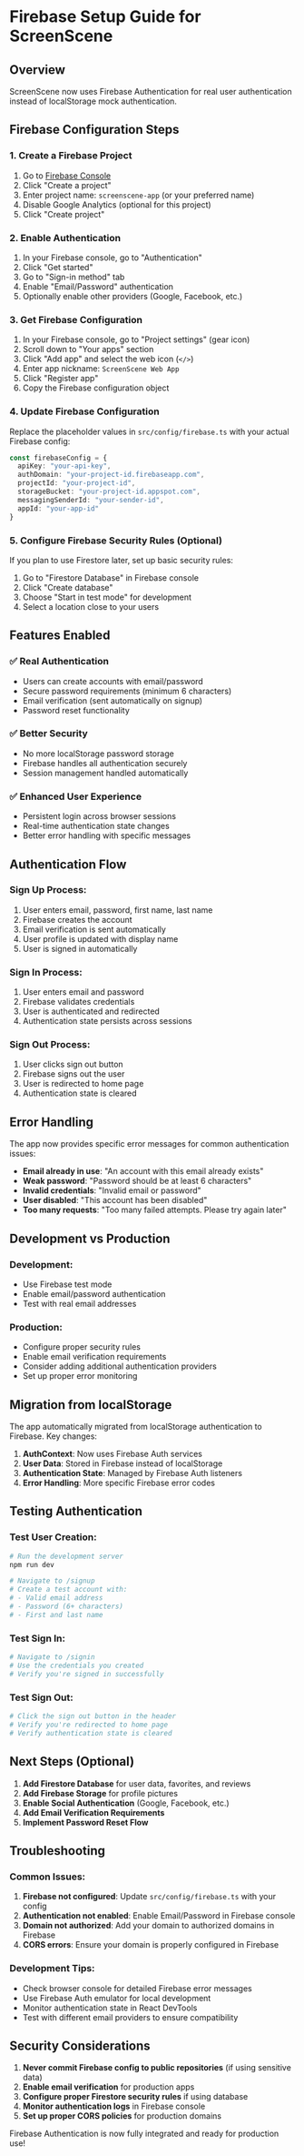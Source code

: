 # Firebase Setup Guide for ScreenScene

## Overview
ScreenScene now uses Firebase Authentication for real user authentication instead of localStorage mock authentication.

## Firebase Configuration Steps

### 1. Create a Firebase Project

1. Go to [Firebase Console](https://console.firebase.google.com/)
2. Click "Create a project"
3. Enter project name: `screenscene-app` (or your preferred name)
4. Disable Google Analytics (optional for this project)
5. Click "Create project"

### 2. Enable Authentication

1. In your Firebase console, go to "Authentication"
2. Click "Get started"
3. Go to "Sign-in method" tab
4. Enable "Email/Password" authentication
5. Optionally enable other providers (Google, Facebook, etc.)

### 3. Get Firebase Configuration

1. In your Firebase console, go to "Project settings" (gear icon)
2. Scroll down to "Your apps" section
3. Click "Add app" and select the web icon (`</>`)
4. Enter app nickname: `ScreenScene Web App`
5. Click "Register app"
6. Copy the Firebase configuration object

### 4. Update Firebase Configuration

Replace the placeholder values in `src/config/firebase.ts` with your actual Firebase config:

```typescript
const firebaseConfig = {
  apiKey: "your-api-key",
  authDomain: "your-project-id.firebaseapp.com",
  projectId: "your-project-id",
  storageBucket: "your-project-id.appspot.com",
  messagingSenderId: "your-sender-id",
  appId: "your-app-id"
}
```

### 5. Configure Firebase Security Rules (Optional)

If you plan to use Firestore later, set up basic security rules:

1. Go to "Firestore Database" in Firebase console
2. Click "Create database"
3. Choose "Start in test mode" for development
4. Select a location close to your users

## Features Enabled

### ✅ Real Authentication
- Users can create accounts with email/password
- Secure password requirements (minimum 6 characters)
- Email verification (sent automatically on signup)
- Password reset functionality

### ✅ Better Security
- No more localStorage password storage
- Firebase handles all authentication securely
- Session management handled automatically

### ✅ Enhanced User Experience
- Persistent login across browser sessions
- Real-time authentication state changes
- Better error handling with specific messages

## Authentication Flow

### Sign Up Process:
1. User enters email, password, first name, last name
2. Firebase creates the account
3. Email verification is sent automatically
4. User profile is updated with display name
5. User is signed in automatically

### Sign In Process:
1. User enters email and password
2. Firebase validates credentials
3. User is authenticated and redirected
4. Authentication state persists across sessions

### Sign Out Process:
1. User clicks sign out button
2. Firebase signs out the user
3. User is redirected to home page
4. Authentication state is cleared

## Error Handling

The app now provides specific error messages for common authentication issues:

- **Email already in use**: "An account with this email already exists"
- **Weak password**: "Password should be at least 6 characters"
- **Invalid credentials**: "Invalid email or password"
- **User disabled**: "This account has been disabled"
- **Too many requests**: "Too many failed attempts. Please try again later"

## Development vs Production

### Development:
- Use Firebase test mode
- Enable email/password authentication
- Test with real email addresses

### Production:
- Configure proper security rules
- Enable email verification requirements
- Consider adding additional authentication providers
- Set up proper error monitoring

## Migration from localStorage

The app automatically migrated from localStorage authentication to Firebase. Key changes:

1. **AuthContext**: Now uses Firebase Auth services
2. **User Data**: Stored in Firebase instead of localStorage
3. **Authentication State**: Managed by Firebase Auth listeners
4. **Error Handling**: More specific Firebase error codes

## Testing Authentication

### Test User Creation:
```bash
# Run the development server
npm run dev

# Navigate to /signup
# Create a test account with:
# - Valid email address
# - Password (6+ characters)
# - First and last name
```

### Test Sign In:
```bash
# Navigate to /signin
# Use the credentials you created
# Verify you're signed in successfully
```

### Test Sign Out:
```bash
# Click the sign out button in the header
# Verify you're redirected to home page
# Verify authentication state is cleared
```

## Next Steps (Optional)

1. **Add Firestore Database** for user data, favorites, and reviews
2. **Add Firebase Storage** for profile pictures
3. **Enable Social Authentication** (Google, Facebook, etc.)
4. **Add Email Verification Requirements**
5. **Implement Password Reset Flow**

## Troubleshooting

### Common Issues:

1. **Firebase not configured**: Update `src/config/firebase.ts` with your config
2. **Authentication not enabled**: Enable Email/Password in Firebase console
3. **Domain not authorized**: Add your domain to authorized domains in Firebase
4. **CORS errors**: Ensure your domain is properly configured in Firebase

### Development Tips:

- Check browser console for detailed Firebase error messages
- Use Firebase Auth emulator for local development
- Monitor authentication state in React DevTools
- Test with different email providers to ensure compatibility

## Security Considerations

1. **Never commit Firebase config to public repositories** (if using sensitive data)
2. **Enable email verification** for production apps
3. **Configure proper Firestore security rules** if using database
4. **Monitor authentication logs** in Firebase console
5. **Set up proper CORS policies** for production domains

Firebase Authentication is now fully integrated and ready for production use!